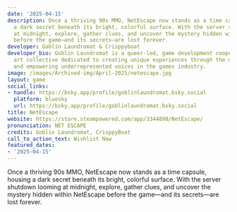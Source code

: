 ```yaml
---
date: '2025-04-15'
description: Once a thriving 90s MMO, NetEscape now stands as a time capsule, housing
  a dark secret beneath its bright, colorful surface. With the server shutdown looming
  at midnight, explore, gather clues, and uncover the mystery hidden within NetEscape
  before the game—and its secrets—are lost forever.
developer: Goblin Laundromat & Crisppyboat
developer_bio: Goblin Laundromat is a queer-led, game development cooperative and
  art collective dedicated to creating unique experiences through the medium of gaming
  and empowering underrepresented voices in the games industry.
image: /images/Archived-img/April-2025/netescape.jpg
layout: game
social_links:
- handle: https://bsky.app/profile/goblinlaundromat.bsky.social
  platform: bluesky
  url: https://bsky.app/profile/goblinlaundromat.bsky.social
title: NetEscape
website: https://store.steampowered.com/app/3344890/NetEscape/
pronunciation: NET ESCAPE
credits: Goblin Laundromat, CrisppyBoat
call_to_action_text: Wishlist Now
featured_dates:
- '2025-04-15'
---
```



Once a thriving 90s MMO, NetEscape now stands as a time capsule, housing a dark secret beneath its bright, colorful surface. With the server shutdown looming at midnight, explore, gather clues, and uncover the mystery hidden within NetEscape before the game—and its secrets—are lost forever.
